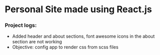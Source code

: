 # Personal Site made using React.js



### Project logs:
* Added header and about sections, font awesome icons in the about section are not working
* Objective: config app to render css from scss files 

 
